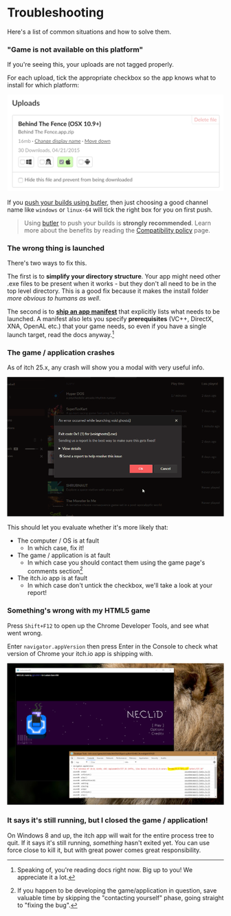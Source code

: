 # Troubleshooting

Here's a list of common situations and how to solve them.

### "Game is not available on this platform"

If you're seeing this, your uploads are not tagged properly.

For each upload, tick the appropriate checkbox so the app knows what to install for which platform:

![](tags.png)

If you [push your builds using butler](https://itch.io/docs/butler), then just choosing a good channel name like `windows` or `linux-64` will tick the right box for you on first push.

> Using [butler](https://itchio/docs/butler) to push your builds is **strongly recommended**. Learn more about the benefits by reading the [Compatibility policy](/integrating/compatibility-policy.md) page.

### The wrong thing is launched

There's two ways to fix this.

The first is to **simplify your directory structure**. Your app might need other .exe files to be present when it works - but they don't all need to be in the top level directory. This is a good fix because it makes the install folder _more obvious to humans as well_.

The second is to [**ship an app manifest**](/integrating/manifest.md) that explicitly lists what needs to be launched. A manifest also lets you specify **prerequisites** \(VC++, DirectX, XNA, OpenAL etc.\) that your game needs, so even if you have a single launch target, read the docs anyway.[^1]

### The game / application crashes

As of itch 25.x, any crash will show you a modal with very useful info.

![](/assets/universal-navigation.gif)

This should let you evaluate whether it's more likely that:

* The computer / OS is at fault
  * In which case, fix it!
* The game / application is at fault
  * In which case you should contact them using the game page's comments section[^2]
* The itch.io app is at fault
  * In which case don't untick the checkbox, we'll take a look at your report!

### Something's wrong with my HTML5 game

Press `Shift+F12` to open up the Chrome Developer Tools, and see what went wrong.

Enter `navigator.appVersion` then press Enter in the Console to check what version of Chrome your itch.io app is shipping with.

![](/assets/html5-devtools.png)

### It says it's still running, but I closed the game / application!

On Windows 8 and up, the itch app will wait for the entire process tree to quit. If it says it's still running, _something_ hasn't exited yet. You can use force close to kill it, but with great power comes great responsibility.

[^1]: Speaking of, you're reading docs right now. Big up to you! We appreciate it a lot.

[^2]: If you happen to be developing the game/application in question, save valuable time by skipping the "contacting yourself" phase, going straight to "fixing the bug".

